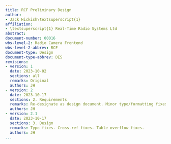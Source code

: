 ```yaml
---
title: RCF Preliminary Design
author:
- Jack Hickish\textsuperscript{1}
affiliation:
- \textsuperscript{1} Real-Time Radio Systems Ltd
abstract:
document-number: 00016
wbs-level-2: Radio Camera Frontend
wbs-level-2-abbrev: RCF
document-type: Design
document-type-abbrev: DES
revisions:
- version: 1
  date: 2023-10-02
  sections: all
  remarks: Original
  authors: JH
- version: 2
  date: 2023-10-17
  sections: 2. Requirements
  remarks: Re-designate as design document. Minor typo/formatting fixes. Add Beamforming requirement.
  authors: JH
- version: 2.1
  date: 2023-10-17
  sections: 3. Design
  remarks: Typo fixes. Cross-ref fixes. Table overflow fixes.
  authors: JH
...
```

